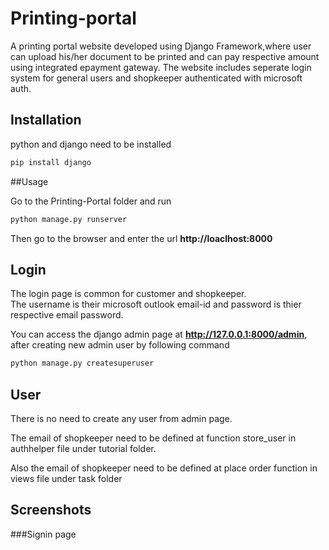 # Printing-portal
A printing portal website developed using Django Framework,where user can upload his/her document to be printed and can pay respective amount using integrated epayment gateway.
The website includes seperate login system for general users and shopkeeper authenticated with microsoft auth.

## Installation
python and django need to be installed

```bash
pip install django
```
##Usage

Go to the Printing-Portal folder and run 

```bash
python manage.py runserver
```

Then go to the browser and enter the url **http://loaclhost:8000**

## Login

The login page is common for customer and shopkeeper.  
The username is their microsoft outlook email-id and password is thier respective email password.

You can access the django admin page at **http://127.0.0.1:8000/admin**, after creating new admin user by following command

```bash
python manage.py createsuperuser
```
## User
There is no need to create any user from admin page.

The email of shopkeeper need to be defined at function store_user in authhelper file under tutorial folder.

Also the email of shopkeeper need to be defined at place order function in views file under task folder 

## Screenshots

###Signin page


